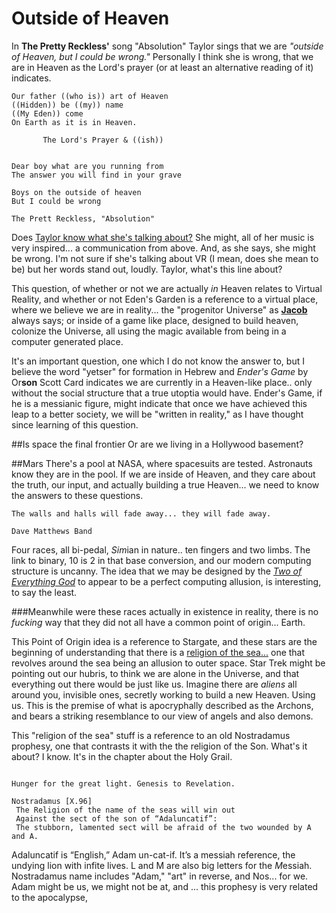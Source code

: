 # Outside of Heaven

In **The Pretty Reckless'** song "Absolution" Taylor sings that we are *"outside of Heaven, but I could be wrong."* Personally I think she is wrong, that we are in Heaven as the Lord's prayer (or at least an alternative reading of it) indicates.

```
Our father ((who is)) art of Heaven
((Hidden)) be ((my)) name
((My Eden)) come
On Earth as it is in Heaven.

       The Lord's Prayer & ((ish))
                                        
                                        
Dear boy what are you running from
The answer you will find in your grave

Boys on the outside of heaven
But I could be wrong

The Prett Reckless, "Absolution"
```

Does [Taylor know what she's talking about?](the_letter_why.html) She might, all of her music is very inspired... a communication from above.  And, as she says, she might be wrong.  I'm not sure if she's talking about VR (I mean, does she mean to be) but her words stand out, loudly.  Taylor, what's this line about?

This question, of whether or not we are actually *in* Heaven relates to Virtual Reality, and whether or not Eden's Garden is a reference to a virtual place, where we believe we are in reality... the "progenitor Universe" as **[Jacob](the_tower_of_babel#Jacob)** always says; or inside of a game like place, designed to build heaven, colonize the Universe, all using the magic available from being in a computer generated place.

It's an important question, one which I do not know the answer to, but I believe the word "yetser" for formation in Hebrew and *Ender's Game* by Or**son** Scott Card indicates we are currently in a Heaven-like place.. only without the social structure that a true utoptia would have.  Ender's Game, if he is a messianic figure, might indicate that once we have achieved this leap to a better society, we will be "written in reality," as I have thought since learning of this question.

##Is space the final frontier
Or are we living in a Hollywood basement?

##Mars
There's a pool at NASA, where spacesuits are tested.  Astronauts know they are in the pool.  If we are inside of Heaven, and they care about the truth, our input, and actually building a true Heaven... we need to know the answers to these questions.

```
The walls and halls will fade away... they will fade away.

Dave Matthews Band
```

Four races, all bi-pedal, *Sim*ian in nature.. ten fingers and two limbs.  The link to binary, 10 is 2 in that base conversion, and our modern computing structure is uncanny.  The idea that we may be designed by the [*Two of Everything God*](the_light_of_heaven.html) to appear to be a perfect computing allusion, is interesting, to say the least.  

###Meanwhile were these races actually in existence in reality, there is no *fucking* way that they did not all have a common point of origin... Earth.

This Point of Origin idea is a reference to Stargate, and these stars are the beginning of understanding that there is a [religion of the sea...](./holy_water,_sang_rael.md) one that revolves around the sea being an allusion to outer space.  Star Trek might be pointing out our hubris, to think we are alone in the Universe, and that everything out there would be just like us.  Imagine there are *aliens* all around you, invisible ones, secretly working to build a new Heaven.  Using us.  This is the premise of what is apocryphally described as the Archons, and bears a striking resemblance to our view of angels and also demons.  

This "religion of the sea" stuff is a reference to an old Nostradamus prophesy, one that contrasts it with the the religion of the Son.  What's it about?  I know.  It's in the chapter about the Holy Grail.

```

Hunger for the great light. Genesis to Revelation.

Nostradamus [X.96] 
 The Religion of the name of the seas will win out 
 Against the sect of the son of “Adaluncatif”: 
 The stubborn, lamented sect will be afraid of the two wounded by A and A.

```

Adaluncatif is “English,” Adam un-cat-if. It’s a messiah reference, the undying lion with infite lives.  L and M are also big letters for the *M*essiah.  Nostradamus name includes "Adam," "art" in reverse, and Nos... for we.  Adam might be us, we might not be at, and ... this prophesy is very related to the apocalypse,
